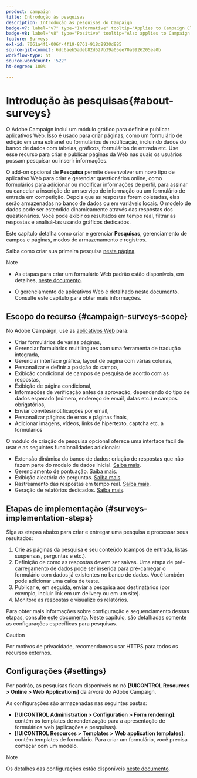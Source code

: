 ```yaml
---
product: campaign
title: Introdução às pesquisas
description: Introdução às pesquisas do Campaign
badge-v7: label="v7" type="Informative" tooltip="Applies to Campaign Classic v7"
badge-v8: label="v8" type="Positive" tooltip="Also applies to Campaign v8"
feature: Surveys
exl-id: 7061a4f1-006f-4f19-8761-918d8930d885
source-git-commit: 6dc6aeb5adeb82d527b39a05ee70a9926205ea0b
workflow-type: ht
source-wordcount: '522'
ht-degree: 100%

---
```


# Introdução às pesquisas{#about-surveys}



O Adobe Campaign inclui um módulo gráfico para definir e publicar aplicativos Web. Isso é usado para criar páginas, como um formulário de edição em uma extranet ou formulários de notificação, incluindo dados do banco de dados com tabelas, gráficos, formulários de entrada etc. Use esse recurso para criar e publicar páginas da Web nas quais os usuários possam pesquisar ou inserir informações.

O add-on opcional de **Pesquisa** permite desenvolver um novo tipo de aplicativo Web para criar e gerenciar questionários online, como formulários para adicionar ou modificar informações de perfil, para assinar ou cancelar a inscrição de um serviço de informação ou um formulário de entrada em competição. Depois que as respostas forem coletadas, elas serão armazenadas no banco de dados ou em variáveis locais. O modelo de dados pode ser estendido dinamicamente através das respostas dos questionários. Você pode exibir os resultados em tempo real, filtrar as respostas e analisá-las usando gráficos dedicados.

Este capítulo detalha como criar e gerenciar **Pesquisas**, gerenciamento de campos e páginas, modos de armazenamento e registros.

Saiba como criar sua primeira pesquisa [nesta página](getting-started-with-surveys.md).

>[!NOTE]
>
>* As etapas para criar um formulário Web padrão estão disponíveis, em detalhes, [neste documento](../../web/using/about-web-forms.md).
>
>* O gerenciamento de aplicativos Web é detalhado [neste documento](../../web/using/about-web-applications.md). Consulte este capítulo para obter mais informações.


## Escopo do recurso {#campaign-surveys-scope}

No Adobe Campaign, use as [aplicativos Web](../../web/using/about-web-forms.md) para:

* Criar formulários de várias páginas,
* Gerenciar formulários multilíngues com uma ferramenta de tradução integrada,
* Gerenciar interface gráfica, layout de página com várias colunas,
* Personalizar e definir a posição do campo,
* Exibição condicional de campos de pesquisa de acordo com as respostas,
* Exibição de página condicional,
* Informações de verificação antes da aprovação, dependendo do tipo de dados esperado (número, endereço de email, datas etc.) e campos obrigatórios,
* Enviar convites/notificações por email,
* Personalizar páginas de erros e páginas finais,
* Adicionar imagens, vídeos, links de hipertexto, captcha etc. a formulários

O módulo de criação de pesquisa opcional oferece uma interface fácil de usar e as seguintes funcionalidades adicionais:

* Extensão dinâmica do banco de dados: criação de respostas que não fazem parte do modelo de dados inicial. [Saiba mais](../../surveys/using/managing-answers.md#storing-collected-answers).
* Gerenciamento de pontuação. [Saiba mais](../../surveys/using/managing-answers.md#score-management).
* Exibição aleatória de perguntas. [Saiba mais](../../surveys/using/building-a-survey.md#adding-questions).
* Rastreamento das respostas em tempo real. [Saiba mais](../../surveys/using/publish--track-and-use-collected-data.md#response-tracking).
* Geração de relatórios dedicados. [Saiba mais](../../surveys/using/publish--track-and-use-collected-data.md#reports-on-surveys).


## Etapas de implementação {#surveys-implementation-steps}

Siga as etapas abaixo para criar e entregar uma pesquisa e processar seus resultados:

1. Crie as páginas da pesquisa e seu conteúdo (campos de entrada, listas suspensas, perguntas e etc.).
1. Definição de como as respostas devem ser salvas. Uma etapa de pré-carregamento de dados pode ser inserida para pré-carregar o formulário com dados já existentes no banco de dados. Você também pode adicionar uma caixa de teste.
1. Publicar e, em seguida, enviar a pesquisa aos destinatários (por exemplo, incluir link em um delivery ou em um site).
1. Monitore as respostas e visualize os relatórios.

Para obter mais informações sobre configuração e sequenciamento dessas etapas, consulte [este documento](../../web/using/about-web-forms.md). Neste capítulo, são detalhadas somente as configurações específicas para pesquisas.

>[!CAUTION]
>
>Por motivos de privacidade, recomendamos usar HTTPS para todos os recursos externos.

## Configurações {#settings}

Por padrão, as pesquisas ficam disponíveis no nó **[!UICONTROL Resources > Online > Web Applications]** da árvore do Adobe Campaign.

As configurações são armazenadas nas seguintes pastas:

* **[!UICONTROL Administration > Configuration > Form rendering]**: contém os templates de renderização para a apresentação de formulários web (aplicações e pesquisas).
* **[!UICONTROL Resources > Templates > Web application templates]**: contém templates de formulário. Para criar um formulário, você precisa começar com um modelo.

>[!NOTE]
>
>Os detalhes das configurações estão disponíveis [neste documento](../../web/using/about-web-forms.md).
